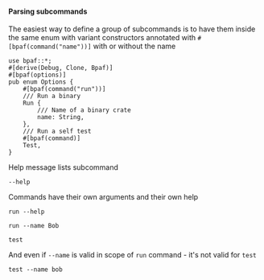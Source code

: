 #### Parsing subcommands

The easiest way to define a group of subcommands is to have them inside the same enum with variant
constructors annotated with `#[bpaf(command("name"))]` with or without the name


```rust,id:1
use bpaf::*;
#[derive(Debug, Clone, Bpaf)]
#[bpaf(options)]
pub enum Options {
    #[bpaf(command("run"))]
    /// Run a binary
    Run {
        /// Name of a binary crate
        name: String,
    },
    /// Run a self test
    #[bpaf(command)]
    Test,
}
```

Help message lists subcommand

```run,id:1
--help
```

Commands have their own arguments and their own help
```run,id:1
run --help
```

```run,id:1
run --name Bob
```

```run,id:1
test
```

And even if `--name` is valid in scope of `run` command - it's not valid for `test`

```run,id:1
test --name bob
```
